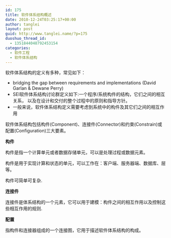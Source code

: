 ```yaml
---
id: 175
title: 软件体系结构概述
date: 2010-12-24T03:25:17+00:00
author: tanglei
layout: post
guid: http://www.tanglei.name/?p=175
duoshuo_thread_id:
  - 1351844048792453154
categories:
  - 软件工程
  - 软件体系结构
---
```

软件体系结构的定义有多种，常见如下：

  * bridging the gap between requirements and implementations (David Garlan & Dewane Perry)
  * SEI软件体系结构讨论群定义如下:一个程序/系统构件的结构，它们之间的相互关系， 以及在设计和交付的整个过程中的原则和指导方针。
  * 一般来说，软件体系结构定义需要考虑到系统中的构件及其它们之间的相互作用

软件体系结构包括构件(Component)、连接件(Connector)和约束(Constrain)或配置(Configuration)三大要素。

**构件**

构件是指一个计算单元或者数据存储单元，可以是处理过程或数据元素。
  
构件是用于实现计算和状态的单元，可以工作在：客户端、服务器端、数据库、层等。
  
构件可简单可复杂.

**连接件**
  
连接件是体系结构的一个元素，它可以用于建模：构件之间的相互作用以及控制这些相互作用的规则.

**配置**
  
指构件和连接器组成的一个连接图，它用于描述软件体系结构的构成。
